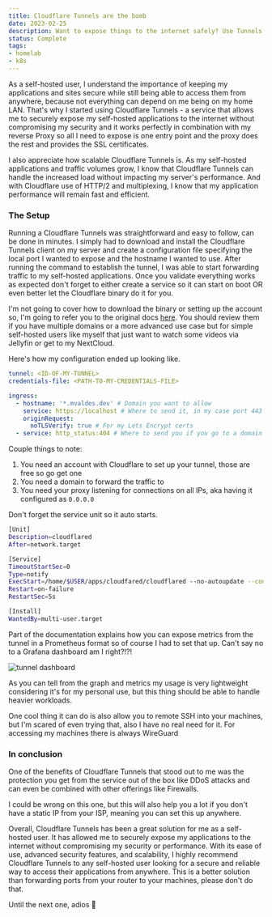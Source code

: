```yaml
---
title: Cloudflare Tunnels are the bomb
date: 2023-02-25
description: Want to expose things to the internet safely? Use Tunnels!
status: Complete
tags: 
- homelab
- k8s
---
```


As a self-hosted user, I understand the importance of keeping my applications and sites secure while still being able to access them from anywhere, because not everything can depend on me being on my home LAN.
That's why I started using Cloudflare Tunnels - a service that allows me to securely expose my self-hosted applications to the internet without compromising my security and it works perfectly in combination with my reverse Proxy so all I need to expose is one entry point and the proxy does the rest and provides the SSL certificates.

I also appreciate how scalable Cloudflare Tunnels is. As my self-hosted applications and traffic volumes grow, I know that Cloudflare Tunnels can handle the increased load without impacting my server's performance. And with Cloudflare use of HTTP/2 and multiplexing, I know that my application performance will remain fast and efficient.

### The Setup

Running a Cloudflare Tunnels was straightforward and easy to follow, can be done in minutes. I simply had to download and install the Cloudflare Tunnels client on my server and create a configuration file specifying the local port I wanted to expose and the hostname I wanted to use.
After running the command to establish the tunnel, I was able to start forwarding traffic to my self-hosted applications. Once you validate everything works as expected don't forget to either create a service so it can start on boot OR even better let the Cloudflare binary do it for you.

I'm not going to cover how to download the binary or setting up the account so, I'm going to refer you to the original docs [here](https://developers.cloudflare.com/cloudflare-one/connections/connect-apps/install-and-setup/tunnel-guide/local/#set-up-a-tunnel-locally-cli-setup).
You should review them if you have multiple domains or a more advanced use case but for simple self-hosted users like myself that just want to watch some videos via Jellyfin or get to my NextCloud.

Here's how my configuration ended up looking like.

```yaml
tunnel: <ID-OF-MY-TUNNEL>
credentials-file: <PATH-TO-MY-CREDENTIALS-FILE>

ingress:
  - hostname: '*.mvaldes.dev' # Domain you want to allow
    service: https://localhost # Where to send it, in my case port 443 to my localhost which is where my proxy runs
    originRequest:
      noTLSVerify: true # For my Lets Encrypt certs
  - service: http_status:404 # Where to send you if you go to a domain that doesn't exist
```

Couple things to note:

1. You need an account with Cloudflare to set up your tunnel, those are free so go get one
2. You need a domain to forward the traffic to
3. You need your proxy listening for connections on all IPs, aka having it configured as `0.0.0.0`

Don't forget the service unit so it auto starts.

```bash
[Unit]
Description=cloudflared
After=network.target

[Service]
TimeoutStartSec=0
Type=notify
ExecStart=/home/$USER/apps/cloudfared/cloudflared --no-autoupdate --config /etc/cloudflared/config.yml --metrics 0.0.0.0:3001 tunnel run
Restart=on-failure
RestartSec=5s

[Install]
WantedBy=multi-user.target
```

Part of the documentation explains how you can expose metrics from the tunnel in a Prometheus format so of course I had to set that up.
Can't say no to a Grafana dashboard am I right?!?!

<img src="https://s3.mvaldes.dev/blog/cloudflare-tunnel.png" alt="tunnel dashboard" />

As you can tell from the graph and metrics my usage is very lightweight considering it's for my personal use, but this thing should be able to handle heavier workloads.

One cool thing it can do is also allow you to remote SSH into your machines, but I'm scared of even trying that, also I have no real need for it.
For accessing my machines there is always WireGuard

### In conclusion

One of the benefits of Cloudflare Tunnels that stood out to me was the protection you get from the service out of the box like DDoS attacks and can even be combined with other offerings like Firewalls.

I could be wrong on this one, but this will also help you a lot if you don't have a static IP from your ISP, meaning you can set this up anywhere.

Overall, Cloudflare Tunnels has been a great solution for me as a self-hosted user. It has allowed me to securely expose my applications to the internet without compromising my security or performance. With its ease of use, advanced security features, and scalability, I highly recommend Cloudflare Tunnels to any self-hosted user looking for a secure and reliable way to access their applications from anywhere.
This is a better solution than forwarding ports from your router to your machines, please don't do that.

Until the next one, adios 👋
